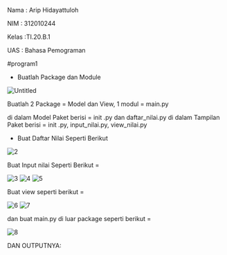 
Nama  : Arip Hidayattuloh

NIM   : 312010244

Kelas :TI.20.B.1

UAS   : Bahasa Pemograman

#program1

* Buatlah Package dan Module



![Untitled](https://user-images.githubusercontent.com/72840534/104262180-b195ce80-54b9-11eb-9678-dc73abb131a4.png)



Buatlah 2 Package = Model dan View, 1 modul = main.py

di dalam Model Paket berisi = init .py dan daftar_nilai.py di dalam Tampilan Paket berisi = init .py, input_nilai.py, view_nilai.py


* Buat Daftar Nilai Seperti Berikut



![2](https://user-images.githubusercontent.com/72840534/104262429-2963f900-54ba-11eb-9157-9fe9e3259225.png)


Buat Input nilai Seperti Berikut =

![3](https://user-images.githubusercontent.com/72840534/104262645-97a8bb80-54ba-11eb-9009-b97d4c03be0c.png)
![4](https://user-images.githubusercontent.com/72840534/104262798-e3f3fb80-54ba-11eb-9444-274479f1123c.png)
![5](https://user-images.githubusercontent.com/72840534/104262896-19004e00-54bb-11eb-99a2-891ac1a03c97.png)

Buat view seperti berikut =

![6](https://user-images.githubusercontent.com/72840534/104263338-00dcfe80-54bc-11eb-8cb3-9632504956e8.png)
![7](https://user-images.githubusercontent.com/72840534/104263431-2b2ebc00-54bc-11eb-9735-145e1a139bb3.png)


dan buat main.py di luar package seperti berikut =

![8](https://user-images.githubusercontent.com/72840534/104263775-d6d80c00-54bc-11eb-8420-907251d8a8ce.png)



DAN OUTPUTNYA:
